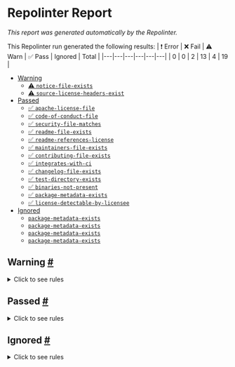 # Repolinter Report

*This report was generated automatically by the Repolinter.*

This Repolinter run generated the following results:
| ❗  Error | ❌  Fail | ⚠️  Warn | ✅  Pass | Ignored | Total |
|---|---|---|---|---|---|
| 0 | 0 | 2 | 13 | 4 | 19 |

- [Warning](#user-content-warning)
  - [⚠️ `notice-file-exists`](#user-content--notice-file-exists)
  - [⚠️ `source-license-headers-exist`](#user-content--source-license-headers-exist)
- [Passed](#user-content-passed)
  - [✅ `apache-license-file`](#user-content--apache-license-file)
  - [✅ `code-of-conduct-file`](#user-content--code-of-conduct-file)
  - [✅ `security-file-matches`](#user-content--security-file-matches)
  - [✅ `readme-file-exists`](#user-content--readme-file-exists)
  - [✅ `readme-references-license`](#user-content--readme-references-license)
  - [✅ `maintainers-file-exists`](#user-content--maintainers-file-exists)
  - [✅ `contributing-file-exists`](#user-content--contributing-file-exists)
  - [✅ `integrates-with-ci`](#user-content--integrates-with-ci)
  - [✅ `changelog-file-exists`](#user-content--changelog-file-exists)
  - [✅ `test-directory-exists`](#user-content--test-directory-exists)
  - [✅ `binaries-not-present`](#user-content--binaries-not-present)
  - [✅ `package-metadata-exists`](#user-content--package-metadata-exists)
  - [✅ `license-detectable-by-licensee`](#user-content--license-detectable-by-licensee)
- [Ignored](#user-content-ignored)
  - [`package-metadata-exists`](#user-content-package-metadata-exists)
  - [`package-metadata-exists`](#user-content-package-metadata-exists)
  - [`package-metadata-exists`](#user-content-package-metadata-exists)
  - [`package-metadata-exists`](#user-content-package-metadata-exists)

## Warning <a href="#user-content-warning" id="warning">#</a>

<details>
<summary>Click to see rules</summary>

### ⚠️ `notice-file-exists` <a href="#user-content--notice-file-exists" id="-notice-file-exists">#</a>

Did not find a file matching the specified patterns. (`NOTICE*`).

### ⚠️ `source-license-headers-exist` <a href="#user-content--source-license-headers-exist" id="-source-license-headers-exist">#</a>

Below is a list of files or patterns that failed:

- `examples/fabric-contract-example-as-service/src/test/java/org/example/MyAssetContractTest.java`: The first 7 lines do not contain the pattern(s): Copyright.
- `examples/fabric-contract-example-gradle/src/main/java/org/example/MyAsset.java`: The first 7 lines do not contain the pattern(s): Copyright.
- `examples/fabric-contract-example-gradle/src/main/java/org/example/MyAssetContract.java`: The first 7 lines do not contain the pattern(s): Copyright.
- `examples/fabric-contract-example-gradle/src/test/java/org/example/MyAssetContractTest.java`: The first 7 lines do not contain the pattern(s): Copyright.
- `examples/fabric-contract-example-maven/src/main/java/org/example/MyAsset.java`: The first 7 lines do not contain the pattern(s): Copyright.
- `examples/fabric-contract-example-maven/src/main/java/org/example/MyAssetContract.java`: The first 7 lines do not contain the pattern(s): Copyright.
- `examples/fabric-contract-example-maven/src/test/java/org/example/MyAssetContractTest.java`: The first 7 lines do not contain the pattern(s): Copyright.
- `examples/ledger-api/src/main/java/org/example/LedgerAPIContract.java`: The first 7 lines do not contain the pattern(s): Copyright.
- `examples/ledger-api/src/main/java/org/example/MyAsset.java`: The first 7 lines do not contain the pattern(s): Copyright.
- `examples/fabric-contract-example-as-service/src/main/java/org/example/contract/MyAsset.java`: The first 7 lines do not contain the pattern(s): Copyright.
- `examples/fabric-contract-example-as-service/src/main/java/org/example/contract/MyAssetContract.java`: The first 7 lines do not contain the pattern(s): Copyright.
- `fabric-chaincode-integration-test/src/test/java/org/hyperleder/fabric/shim/integration/util/InvokeHelper.java`: The first 7 lines do not contain the pattern(s): Copyright, License.
- `fabric-chaincode-integration-test/src/contracts/bare-gradle/src/main/java/org/hyperledger/fabric/example/BareGradle.java`: The first 7 lines do not contain the pattern(s): Copyright.
- `fabric-chaincode-integration-test/src/contracts/bare-maven/src/main/java/org/hyperledger/fabric/example/BareMaven.java`: The first 7 lines do not contain the pattern(s): Copyright.
- `fabric-chaincode-integration-test/src/contracts/fabric-ledger-api/src/main/java/org/hyperledger/fabric/example/AllLedgerAPI.java`: The first 7 lines do not contain the pattern(s): Copyright.
- `fabric-chaincode-integration-test/src/contracts/fabric-shim-api/src/main/java/org/hyperledger/fabric/example/AllAPI.java`: The first 7 lines do not contain the pattern(s): Copyright.
- `fabric-chaincode-integration-test/src/contracts/fabric-shim-api/src/main/java/org/hyperledger/fabric/example/EndorsementCC.java`: The first 7 lines do not contain the pattern(s): Copyright, License.
- `fabric-chaincode-integration-test/src/contracts/wrapper-maven/src/main/java/org/hyperledger/fabric/example/WrapperMaven.java`: The first 7 lines do not contain the pattern(s): Copyright.

</details>

## Passed <a href="#user-content-passed" id="passed">#</a>

<details>
<summary>Click to see rules</summary>

### ✅ `apache-license-file` <a href="#user-content--apache-license-file" id="-apache-license-file">#</a>

Contains Apache License.*Version 2.0 (`LICENSE`).

### ✅ `code-of-conduct-file` <a href="#user-content--code-of-conduct-file" id="-code-of-conduct-file">#</a>

Contains https://wiki.hyperledger.org/community/hyperledger-project-code-of-conduct (`CODE_OF_CONDUCT.md`).

### ✅ `security-file-matches` <a href="#user-content--security-file-matches" id="-security-file-matches">#</a>

Contains https://wiki.hyperledger.org/display/.*(SEC|HYP)/Defect[.+]Response (`SECURITY.md`).

### ✅ `readme-file-exists` <a href="#user-content--readme-file-exists" id="-readme-file-exists">#</a>

Found file (`README.md`).

### ✅ `readme-references-license` <a href="#user-content--readme-references-license" id="-readme-references-license">#</a>

Contains license (`README.md`).

### ✅ `maintainers-file-exists` <a href="#user-content--maintainers-file-exists" id="-maintainers-file-exists">#</a>

Found file (`MAINTAINERS.md`).

### ✅ `contributing-file-exists` <a href="#user-content--contributing-file-exists" id="-contributing-file-exists">#</a>

Found file (`CONTRIBUTING.md`).

### ✅ `integrates-with-ci` <a href="#user-content--integrates-with-ci" id="-integrates-with-ci">#</a>

Found file (`ci/azure-pipelines.yml`).

### ✅ `changelog-file-exists` <a href="#user-content--changelog-file-exists" id="-changelog-file-exists">#</a>

Found file (`CHANGELOG.md`).

### ✅ `test-directory-exists` <a href="#user-content--test-directory-exists" id="-test-directory-exists">#</a>

Found file (`fabric-chaincode-integration-test/src/test`).

### ✅ `binaries-not-present` <a href="#user-content--binaries-not-present" id="-binaries-not-present">#</a>

Excluded file type doesn't exist. (`**/*.exe,**/*.dll,!**/node_modules/**`).

### ✅ `package-metadata-exists` <a href="#user-content--package-metadata-exists" id="-package-metadata-exists">#</a>

Found file (`build.gradle`).

### ✅ `license-detectable-by-licensee` <a href="#user-content--license-detectable-by-licensee" id="-license-detectable-by-licensee">#</a>

Licensee identified the license for project: Apache-2.0.

</details>

## Ignored <a href="#user-content-ignored" id="ignored">#</a>

<details>
<summary>Click to see rules</summary>

### `package-metadata-exists` <a href="#user-content-package-metadata-exists" id="package-metadata-exists">#</a>

This rule was ignored for the following reason: ignored due to unsatisfied condition(s): "language=javascript"

### `package-metadata-exists` <a href="#user-content-package-metadata-exists" id="package-metadata-exists">#</a>

This rule was ignored for the following reason: ignored due to unsatisfied condition(s): "language=go"

### `package-metadata-exists` <a href="#user-content-package-metadata-exists" id="package-metadata-exists">#</a>

This rule was ignored for the following reason: ignored due to unsatisfied condition(s): "language=ruby"

### `package-metadata-exists` <a href="#user-content-package-metadata-exists" id="package-metadata-exists">#</a>

This rule was ignored for the following reason: ignored due to unsatisfied condition(s): "language=python"

</details>

